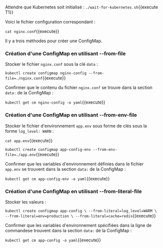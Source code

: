 Attendre que Kubernetes soit initialisé : `./wait-for-kubernetes.sh`{{execute T1}}

Voici le fichier configuration correspondant :

`cat nginx.conf`{{execute}}

Il y a trois méthodes pour créer une ConfigMap.

### Création d'une ConfigMap en utilisant --from-file

Stocker le fichier `nginx.conf` sous la clé `data` :

`kubectl create configmap nginx-config --from-file=./nginx.conf`{{execute}}

Confirmer que le contenu du fichier `nginx.conf` se trouve dans la section `data:` de la ConfigMap :

`kubectl get cm nginx-config -o yaml`{{execute}}

### Création d'une ConfigMap en utilisant --from-env-file

Stocker le fichier d'environnement `app.env` sous forme de clés sous la forme `log_level: WARN` :

`cat app.env`{{execute}}

`kubectl create configmap app-config-env --from-env-file=./app.env`{{execute}}

Confirmer que les variables d'environnement définies dans le fichier `app.env` se trouvent dans la section `data:` de la ConfigMap :

`kubectl get cm app-config-env -o yaml`{{execute}}

### Création d'une ConfigMap en utilisant --from-literal-file

Stocker les valeurs :

`kubectl create configmap app-config \
  --from-literal=log_level=WARM \
  --from-literal=env=production \
  --from-literal=cache=redis`{{execute}}

Confirmer que les variables d'environnement spécifiées dans la ligne de commandese trouvent dans la section `data:` de la ConfigMap :

`kubectl get cm app-config -o yaml`{{execute}}
